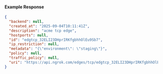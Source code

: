 <!-- Code generated for API Clients. DO NOT EDIT. -->

#### Example Response

```json
{
  "backend": null,
  "created_at": "2025-09-04T10:11:41Z",
  "description": "acme tcp edge",
  "hostports": null,
  "id": "edgtcp_32ELI23DHprIRKfgbhhOlEu9Sb7",
  "ip_restriction": null,
  "metadata": "{\"environment\": \"staging\"}",
  "policy": null,
  "traffic_policy": null,
  "uri": "https://api.ngrok.com/edges/tcp/edgtcp_32ELI23DHprIRKfgbhhOlEu9Sb7"
}
```
